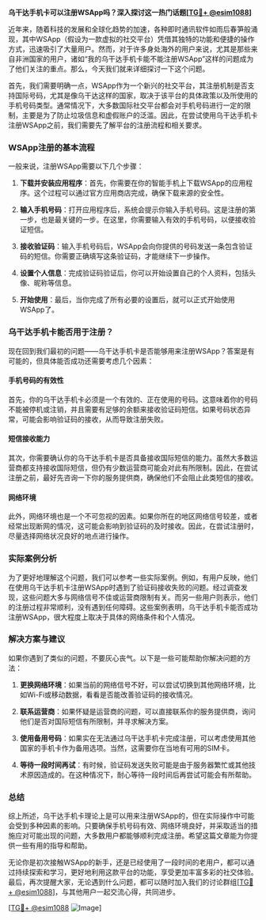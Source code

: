 **乌干达手机卡可以注册WSApp吗？深入探讨这一热门话题[[TG💪+ @esim1088](https://t.me/s/esim1088)]**

近年来，随着科技的发展和全球化趋势的加速，各种即时通讯软件如雨后春笋般涌现，其中WSApp（假设为一款虚拟的社交平台）凭借其独特的功能和便捷的操作方式，迅速吸引了大量用户。然而，对于许多身处海外的用户来说，尤其是那些来自非洲国家的用户，诸如“我的乌干达手机卡能不能注册WSApp”这样的问题成为了他们关注的重点。那么，今天我们就来详细探讨一下这个问题。

首先，我们需要明确一点，WSApp作为一个新兴的社交平台，其注册机制是否支持国际号码，尤其是像乌干达这样的国家，取决于该平台的具体政策以及所使用的手机号码类型。通常情况下，大多数国际社交平台都会对手机号码进行一定的限制，主要是为了防止垃圾信息和虚假账户的泛滥。因此，在尝试使用乌干达手机卡注册WSApp之前，我们需要先了解平台的注册流程和相关要求。

### WSApp注册的基本流程

一般来说，注册WSApp需要以下几个步骤：

1. **下载并安装应用程序**：首先，你需要在你的智能手机上下载WSApp的应用程序。这个过程可以通过官方应用商店完成，确保下载来源的安全性。
   
2. **输入手机号码**：打开应用程序后，系统会提示你输入手机号码。这是注册的第一步，也是最关键的一步。在这里，你需要输入有效的手机号码，以便接收验证短信。

3. **接收验证码**：输入手机号码后，WSApp会向你提供的号码发送一条包含验证码的短信。你需要正确填写这条验证码，才能继续下一步操作。

4. **设置个人信息**：完成验证码验证后，你可以开始设置自己的个人资料，包括头像、昵称等信息。

5. **开始使用**：最后，当你完成了所有必要的设置后，就可以正式开始使用WSApp了。

### 乌干达手机卡能否用于注册？

现在回到我们最初的问题——乌干达手机卡是否能够用来注册WSApp？答案是有可能的，但具体能否成功还需要考虑几个因素：

#### 手机号码的有效性

首先，你的乌干达手机卡必须是一个有效的、正在使用的号码。这意味着你的号码不能被停机或注销，并且需要有足够的余额来接收验证码短信。如果号码状态异常，可能会影响验证码的接收，从而导致注册失败。

#### 短信接收能力

其次，你需要确认你的乌干达手机卡是否具备接收国际短信的能力。虽然大多数运营商都支持接收国际短信，但仍有少数运营商可能会对此有所限制。因此，在尝试注册之前，最好先咨询一下你的服务提供商，确保他们不会阻止此类短信的接收。

#### 网络环境

此外，网络环境也是一个不可忽视的因素。如果你所在的地区网络信号较差，或者经常出现断网的情况，这可能会影响到验证码的及时接收。因此，在尝试注册时，尽量选择网络状况良好的地点进行操作。

### 实际案例分析

为了更好地理解这个问题，我们可以参考一些实际案例。例如，有用户反映，他们在使用乌干达手机卡注册WSApp时遇到了验证码接收失败的问题。经过调查发现，这些问题大多与网络信号不佳或运营商限制有关。而另一些用户则表示，他们的注册过程非常顺利，没有遇到任何障碍。这些案例表明，乌干达手机卡能否成功注册WSApp，很大程度上取决于具体的网络条件和个人情况。

### 解决方案与建议

如果你遇到了类似的问题，不要灰心丧气。以下是一些可能帮助你解决问题的方法：

1. **更换网络环境**：如果当前的网络信号不好，可以尝试切换到其他网络环境，比如Wi-Fi或移动数据，看看是否能改善验证码的接收情况。

2. **联系运营商**：如果怀疑是运营商的问题，可以直接联系你的服务提供商，询问他们是否对国际短信有所限制，并寻求解决方案。

3. **使用备用号码**：如果实在无法通过乌干达手机卡完成注册，可以考虑使用其他国家的手机卡作为备用选项。当然，这需要你在当地有可用的SIM卡。

4. **等待一段时间再试**：有时候，验证码发送失败可能是由于服务器繁忙或其他技术原因造成的。在这种情况下，耐心等待一段时间后再尝试可能会有所帮助。

### 总结

综上所述，乌干达手机卡理论上是可以用来注册WSApp的，但在实际操作中可能会受到多种因素的影响。只要确保手机号码有效、网络环境良好，并采取适当的措施应对可能出现的问题，大多数用户都能够顺利完成注册。希望这篇文章能为你提供一些有用的指导和帮助。

无论你是初次接触WSApp的新手，还是已经使用了一段时间的老用户，都可以通过持续探索和学习，更好地利用这款平台的功能，享受更加丰富多彩的社交体验。最后，再次提醒大家，无论遇到什么问题，都可以随时加入我们的讨论群组[[TG💪+ @esim1088](https://t.me/s/esim1088)]，与其他用户一起交流心得，共同进步。

[[TG💪+ @esim1088](https://t.me/s/esim1088) ![Image](https://i.postimg.cc/4NQfJmqS/Snipaste-2025-05-13-00-14-12.png)]